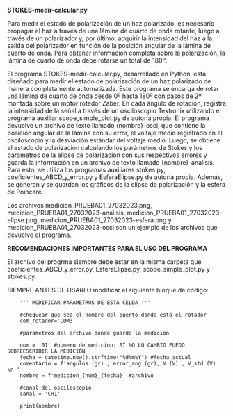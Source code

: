 **STOKES-medir-calcular.py**

Para medir el estado de polarización de un haz polarizado, es necesario propagar el haz a través de una lámina de cuarto de onda rotante, luego a través de un polarizador y, por último, adquirir la intensidad del haz a la salida del polarizador en función de la posición angular de la lámina de cuarto de onda. Para obtener información completa sobre la polarización, la lámina de cuarto de onda debe rotarse un total de 180º.

El programa STOKES-medir-calcular.py, desarrollado en Python, está diseñado para medir el estado de polarización de un haz polarizado de manera completamente automatizada. Este programa se encarga de rotar una lámina de cuarto de onda desde 0º hasta 180º con pasos de 2º montada sobre un motor rotador Zaber. En cada ángulo de rotación, registra la intensidad de la señal a través de un osciloscopio Tektronix utilizando el programa auxiliar scope_simple_plot.py de autoría propia. El programa devuelve un archivo de texto llamado {nombre}-osci, que contiene la posición angular de la lámina con su error, el voltaje medio registrado en el osciloscopio y la desviación estándar del voltaje medio. Luego, se obtiene el estado de polarización calculando los parámetros de Stokes y los parámetros de la elipse de polarización con sus respectivos errores y guarda la información en un archivo de texto llamado {nombre}-analisis. Para esto, se utiliza los programas auxiliares stokes.py, coeficientes_ABCD_y_error.py y EsferaElipse.py de autoría propia. Además, se generan y se guardan los gráficos de la elipse de polarización y la esfera de Poincaré.

Los archivos medicion_PRUEBA01_27032023.png, medicion_PRUEBA01_27032023-analisis, medicion_PRUEBA01_27032023-elipse.png, medicion_PRUEBA01_27032023-esfera.png y medicion_PRUEBA01_27032023-osci son un ejemplo de los archivos que devuelve el programa. 

**RECOMENDACIONES IMPORTANTES PARA EL USO DEL PROGRAMA**

El archivo del progrma siempre debe estar en la misma carpeta que coeficientes_ABCD_y_error.py, EsferaElipse.py, scope_simple_plot.py y stokes.py. 

SIEMPRE ANTES DE USARLO modificar el siguiente bloque de código: 
    
        ''' MODIFICAR PARÁMETROS DE ESTA CELDA '''

        #chequear que sea el nombre del puerto donde está el rotador
        com_rotador='COM3' 

        #parametros del archivo donde guardo la medicion

        num = '01' #numero de medicion: SI NO LO CAMBIO PUEDO SOBREESCRIBIR LA MEDICIÓN
        fecha = datetime.now().strftime("%d%m%Y") #fecha actual
        comentario = f'angulos (gr) , error_ang (gr), V (V) , V_std (V)  \n '
        nombre = f'medicion_{num}_{fecha}' #archivo 

        #canal del osciloscopio
        canal = 'CH1' 

        print(nombre)
            

